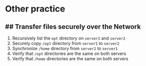 # Other practice

## ## Transfer files securely over the Network
1. Recursively list the `opt` directory on `server1` and `server2`
2. Securely copy `/opt` directory from `server1` to `server2`
3. Synchronize `/home` directory from `server2` to `server1`
4. Verify that `/opt` directories are the same on both servers
5. Verify that `/home` directories are the same on both servers
